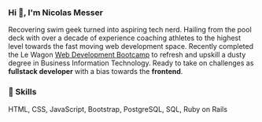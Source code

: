 ### Hi :wave:, I'm Nicolas Messer
Recovering swim geek turned into aspiring tech nerd. Hailing from the pool deck with over a decade of experience coaching athletes to the highest level towards the fast moving web development space. Recently completed the Le Wagon [Web Development Bootcamp](https://www.lewagon.com/web-development-course) to refresh and upskill a dusty degree in Business Information Technology. Ready to take on challenges as **fullstack developer** with a bias towards the **frontend**.

### :gem: Skills
HTML, CSS, JavaScript, Bootstrap, PostgreSQL, SQL, Ruby on Rails
